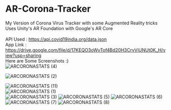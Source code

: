 # AR-Corona-Tracker
My Version of Corona Virus Tracker with some Augmented Reality tricks <br/>
Uses Unity's AR Foundation with Google's AR Core <br/>
<br/>
API Used : https://api.covid19india.org/data.json <br/>
App Link : https://drive.google.com/file/d/17KEQO3oWvTof4Bd20H3CrvViUNUt0K_H/view?usp=sharing
<br/>
Here are Some Screenshots :) <br/>
![ARCORONASTATS (4)](https://user-images.githubusercontent.com/60938632/116606993-184ad500-a94f-11eb-9d5a-ff1c2e7b00a2.jpeg)

![ARCORONASTATS (2)](https://user-images.githubusercontent.com/60938632/116606986-1719a800-a94f-11eb-8d6b-925eab2a2c89.jpeg)<br/>

![ARCORONASTATS (11)](https://user-images.githubusercontent.com/60938632/116606980-154fe480-a94f-11eb-9971-6281f726a7a0.jpeg) <br/>
![ARCORONASTATS (1)](https://user-images.githubusercontent.com/60938632/116606985-1719a800-a94f-11eb-8fd9-b110051cbb98.jpeg)<br/>
![ARCORONASTATS (3)](https://user-images.githubusercontent.com/60938632/116606990-17b23e80-a94f-11eb-8da1-3cd321b3947f.jpeg)
![ARCORONASTATS (5)](https://user-images.githubusercontent.com/60938632/116606996-184ad500-a94f-11eb-8359-c7e58f6665df.jpeg)
![ARCORONASTATS (6)](https://user-images.githubusercontent.com/60938632/116606998-18e36b80-a94f-11eb-87f7-0cac1386ac17.jpeg)
![ARCORONASTATS (7)](https://user-images.githubusercontent.com/60938632/116607001-197c0200-a94f-11eb-91ea-4a7c2f31bd3b.jpeg)
![ARCORONASTATS (8)](https://user-images.githubusercontent.com/60938632/116607003-197c0200-a94f-11eb-8a8d-b21960addfdd.jpeg)
